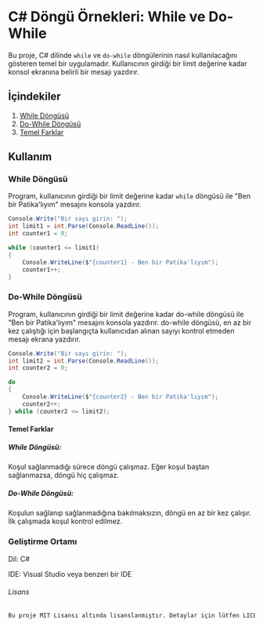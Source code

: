 ﻿# C# Döngü Örnekleri: While ve Do-While

Bu proje, C# dilinde `while` ve `do-while` döngülerinin nasıl kullanılacağını gösteren temel bir uygulamadır. Kullanıcının girdiği bir limit değerine kadar konsol ekranına belirli bir mesajı yazdırır.

## İçindekiler

1. [While Döngüsü](#while-döngüsü)
2. [Do-While Döngüsü](#do-while-döngüsü)
3. [Temel Farklar](#temel-farklar)

## Kullanım

### While Döngüsü

Program, kullanıcının girdiği bir limit değerine kadar `while` döngüsü ile "Ben bir Patika'lıyım" mesajını konsola yazdırır.

```csharp
Console.Write("Bir sayı girin: ");
int limit1 = int.Parse(Console.ReadLine());
int counter1 = 0;

while (counter1 <= limit1)
{
    Console.WriteLine($"{counter1} - Ben bir Patika'lıyım");
    counter1++;
}
```

### Do-While Döngüsü

Program, kullanıcının girdiği bir limit değerine kadar do-while döngüsü ile "Ben bir Patika'lıyım" mesajını konsola yazdırır. do-while döngüsü, en az bir kez çalıştığı için başlangıçta kullanıcıdan alınan sayıyı kontrol etmeden mesajı ekrana yazdırır.

```csharp
Console.Write("Bir sayı girin: ");
int limit2 = int.Parse(Console.ReadLine());
int counter2 = 0;

do
{
    Console.WriteLine($"{counter2} - Ben bir Patika'lıyım");
    counter2++;
} while (counter2 <= limit2);
```

#### Temel Farklar

##### While Döngüsü:

Koşul sağlanmadığı sürece döngü çalışmaz. Eğer koşul baştan sağlanmazsa, döngü hiç çalışmaz.

##### Do-While Döngüsü:

Koşulun sağlanıp sağlanmadığına bakılmaksızın, döngü en az bir kez çalışır. İlk çalışmada koşul kontrol edilmez.

### Geliştirme Ortamı
Dil: C#

IDE: Visual Studio veya benzeri bir IDE

###### Lisans

```css
Bu proje MIT Lisansı altında lisanslanmıştır. Detaylar için lütfen LICENSE dosyasına bakın.
```